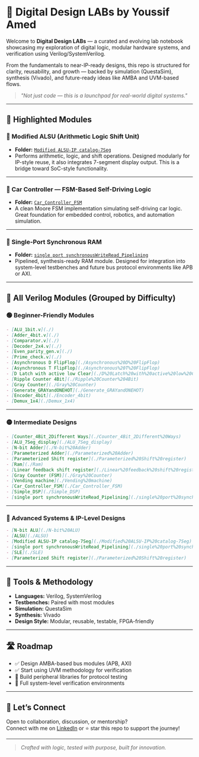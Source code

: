 # 🚀 Digital Design LABs by Youssif Amed

Welcome to **Digital Design LABs** — a curated and evolving lab notebook showcasing my exploration of digital logic, modular hardware systems, and verification using Verilog/SystemVerilog.

From the fundamentals to near-IP-ready designs, this repo is structured for clarity, reusability, and growth — backed by simulation (QuestaSim), synthesis (Vivado), and future-ready ideas like AMBA and UVM-based flows.

> *"Not just code — this is a launchpad for real-world digital systems."*

---

## 📌 Highlighted Modules

### 🔁 Modified ALSU (Arithmetic Logic Shift Unit)
- **Folder:** [`Modified ALSU-IP catalog-7Seg`](./Modified%20ALSU-IP%20catalog-7Seg)
- Performs arithmetic, logic, and shift operations. Designed modularly for IP-style reuse, it also integrates 7-segment display output. This is a bridge toward SoC-style functionality.

---

### 🚗 Car Controller — FSM-Based Self-Driving Logic
- **Folder:** [`Car_Controller_FSM`](./Car_Controller_FSM)  
- A clean Moore FSM implementation simulating self-driving car logic. Great foundation for embedded control, robotics, and automation simulation.

---

### 🧠 Single-Port Synchronous RAM
- **Folder:** [`single port synchronousWriteRead_Pipelining`](./single%20port%20synchronousWriteRead_Pipelining)  
- Pipelined, synthesis-ready RAM module. Designed for integration into system-level testbenches and future bus protocol environments like APB or AXI.

---

## 📁 All Verilog Modules (Grouped by Difficulty)

### 🟢 Beginner-Friendly Modules
```markdown
- [ALU_1bit.v](./)
- [Adder_4bit.v](./)
- [Comparator.v](./)
- [Decoder_2x4.v](./)
- [Even_parity_gen.v](./)
- [Prime_check.v](./)
- [Asynchronous D FlipFlop](./Asynchronous%20D%20FlipFlop)
- [Asynchronous T FlipFlop](./Asynchronous%20T%20FlipFlop)
- [D Latch with active low Clear](./D%20Latch%20with%20active%20low%20Clear)
- [Ripple Counter 4Bit](./Ripple%20Counter%204Bit)
- [Gray Counter](./Gray%20Counter)
- [Generate_GRAYandONEHOT](./Generate_GRAYandONEHOT)
- [Encoder_4bit](./Encoder_4bit)
- [Demux_1x4](./Demux_1x4)
```

---

### 🟡 Intermediate Designs
```markdown
- [Counter_4Bit_2Different Ways](./Counter_4Bit_2Different%20Ways)
- [ALU_7Seg_display](./ALU_7Seg_display)
- [N-bit Adder](./N-bit%20Adder)
- [Parameterized Adder](./Parameterized%20Adder)
- [Parameterized Shift register](./Parameterized%20Shift%20register)
- [Ram](./Ram)
- [Linear feedback shift register](./Linear%20feedback%20shift%20register)
- [Gray Counter (FSM)](./Gray%20Counter)
- [Vending machine](./Vending%20machine)
- [Car_Controller_FSM](./Car_Controller_FSM)
- [Simple_DSP](./Simple_DSP)
- [single port synchronousWriteRead_Pipelining](./single%20port%20synchronousWriteRead_Pipelining)
```

---

### 🔴 Advanced Systems & IP-Level Designs
```markdown
- [N-bit ALU](./N-bit%20ALU)
- [ALSU](./ALSU)
- [Modified ALSU-IP catalog-7Seg](./Modified%20ALSU-IP%20catalog-7Seg)
- [single port synchronousWriteRead_Pipelining](./single%20port%20synchronousWriteRead_Pipelining)
- [SLE](./SLE)
- [Parameterized Shift register](./Parameterized%20Shift%20register)
```

---

## 🧪 Tools & Methodology

- **Languages:** Verilog, SystemVerilog  
- **Testbenches:** Paired with most modules  
- **Simulation:** QuestaSim  
- **Synthesis:** Vivado  
- **Design Style:** Modular, reusable, testable, FPGA-friendly

---

## 🛣 Roadmap

- ✅ Design AMBA-based bus modules (APB, AXI)
- ✅ Start using UVM methodology for verification
- 🚧 Build peripheral libraries for protocol testing
- 🚧 Full system-level verification environments

---

## 🙌 Let’s Connect

Open to collaboration, discussion, or mentorship?  
Connect with me on [LinkedIn](https://www.linkedin.com/in/youssif-amed/) or ⭐ star this repo to support the journey!

---

> *Crafted with logic, tested with purpose, built for innovation.*
